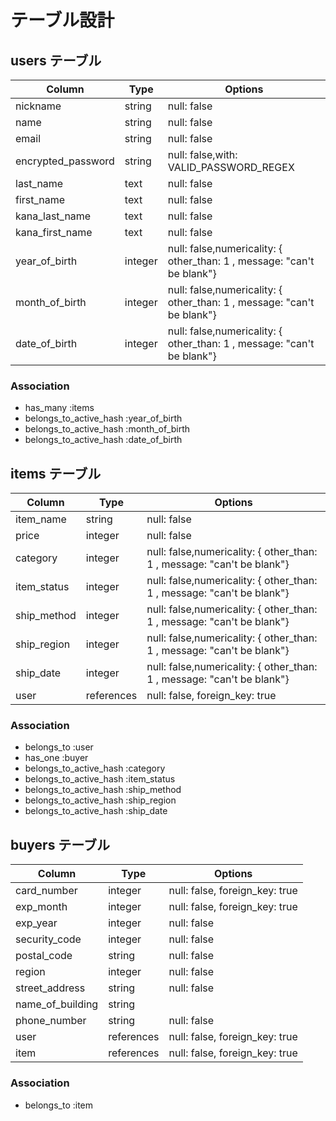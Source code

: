 # テーブル設計

## users テーブル

| Column             | Type    | Options                                                                |
| ------------------ | ------- | ---------------------------------------------------------------------- |
| nickname           | string  | null: false                                                            |
| name               | string  | null: false                                                            |
| email              | string  | null: false                                                            |
| encrypted_password | string  | null: false,with: VALID_PASSWORD_REGEX                                 |
| last_name          | text    | null: false                                                            |
| first_name         | text    | null: false                                                            |
| kana_last_name     | text    | null: false                                                            |
| kana_first_name    | text    | null: false                                                            |
| year_of_birth      | integer | null: false,numericality: { other_than: 1 , message: "can't be blank"} |
| month_of_birth     | integer | null: false,numericality: { other_than: 1 , message: "can't be blank"} |
| date_of_birth      | integer | null: false,numericality: { other_than: 1 , message: "can't be blank"} |

### Association
- has_many :items
- belongs_to_active_hash :year_of_birth
- belongs_to_active_hash :month_of_birth
- belongs_to_active_hash :date_of_birth


## items テーブル

| Column      | Type       | Options                                                                |
| ----------- | ---------- | ---------------------------------------------------------------------- |
| item_name   | string     | null: false                                                            |
| price       | integer    | null: false                                                            |
| category    | integer    | null: false,numericality: { other_than: 1 , message: "can't be blank"} |
| item_status | integer    | null: false,numericality: { other_than: 1 , message: "can't be blank"} |
| ship_method | integer    | null: false,numericality: { other_than: 1 , message: "can't be blank"} |
| ship_region | integer    | null: false,numericality: { other_than: 1 , message: "can't be blank"} |
| ship_date   | integer    | null: false,numericality: { other_than: 1 , message: "can't be blank"} |
| user        | references | null: false, foreign_key: true                                         |

### Association
- belongs_to :user
- has_one :buyer
- belongs_to_active_hash :category
- belongs_to_active_hash :item_status
- belongs_to_active_hash :ship_method
- belongs_to_active_hash :ship_region
- belongs_to_active_hash :ship_date


## buyers テーブル

| Column           | Type       | Options                        |
| ---------------- | ---------- | ------------------------------ |
| card_number      | integer    | null: false, foreign_key: true |
| exp_month        | integer    | null: false, foreign_key: true |
| exp_year         | integer    | null: false                    |
| security_code    | integer    | null: false                    |
| postal_code      | string     | null: false                    |
| region           | integer    | null: false                    |
| street_address   | string     | null: false                    |
| name_of_building | string     |                                |
| phone_number     | string     | null: false                    |
| user             | references | null: false, foreign_key: true |
| item             | references | null: false, foreign_key: true |

### Association
- belongs_to :item
